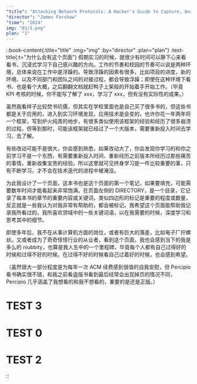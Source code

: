 ```yaml
---
"title": "Attacking Network Protocols: A Hacker's Guide to Capture, Analysis, and Exploitation"
"director": "James Forshaw"
"time": "2024"
img: "01/1.png"
plan: "1"
---
```


::book-content{:title="title" :img="img" :by="director" :plan="plan"}
:text-title{:t="为什么会有这个页面"}
假期实习的时候，就很少有时间可以静下心来看看书，沉浸式学习下自己感兴趣的方向。工作的节奏和校园的节奏可以说是两种环境，总体来说在工作中是浮躁的。导致浮躁的因素有很多，比如项目的进度，新的环境、以及不同部门和团队之间的对接过程，都会导致浮躁；即使在这种环境下看书、也是看个大概，之后翻翻文档就赶鸭子上架般的开始着手开始工作。（毕竟 KPI 考核的时候，你不能写了解了 xxx，学习了 xxx，但有没有实际性的成果。）

虽然我看样子比较焚书坑儒，但其实在学校里面也是自己买了很多书的，但这些书都是关于应用的，进入到实习环境发现，应用技术是会变的，也许你花一年两年将一个框架，写到炉火纯青的地步，有很多类似使用该框架的经验和经历了很多崩溃的过程。但等到那时，可能该框架就已经过了一个大版本，需要重新投入时间去学习、去了解。

有些改动可能不是很大，你会感到熟悉，如果改动大了，你会发现你学习的和你之前学习不是一个东西，有需要重新投入时间、重新经历之前版本所经历过那些痛苦的事情，重新收集宝贵的经验。所以这里就可见终身学习是一件比较重要的事，只有不断学习，才不会在技术迭代的进程中被淹没。

为此我设计了一个页面，这本书也是这个页面的第一个笔记，如果要填充，可能需要数年时间才能看起来非常饱满。在页面左侧的 DIRECTORY，是一个目录，它记录了每本书的章节的重要内容或关键词，类似四边形的标记是重要的程度或数量，反正就是一些我认为对我非常有帮助的，都会被标记。我希望这个页面能帮助我记录我所看过的，我所喜欢领域中的一些关键词语，以在我需要的时候，深度学习和思考其中的细节。

即使多年后，我不在从事计算机方面的岗位，或者有巨大的落差，比如电子厂拧螺丝。又或者成为了奇奇怪怪行业的从业者，看到这个页面，我也会感到当下的我是多么的 niubbity，也算是我人生中的一个里程碑，毕竟每个人都有自己过得好的时候和过得不好的时候。在过得不好的时候看自己过着好的时候，也会感到希望。

（虽然很大一部分程度是为每年一次 ACM 续费感到很值的自我安慰，但 Percipio 看书确实很不错，和我之前看盗版书看到最后经常会出现掉页的情况不同，Percipio 几乎涵盖了我想看的和我不想看的，重要的是还是正版。）

# TEST 3
# TEST 0
# TEST 2
::
